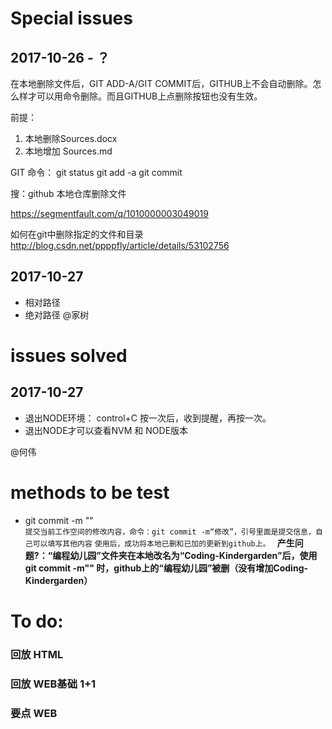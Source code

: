# Special issues
## 2017-10-26 - ？
在本地删除文件后，GIT ADD-A/GIT COMMIT后，GITHUB上不会自动删除。怎么样才可以用命令删除。而且GITHUB上点删除按钮也没有生效。

前提：
1. 本地删除Sources.docx
2. 本地增加
Sources.md

GIT 命令：
git status
git add -a
git commit

搜：github 本地仓库删除文件

https://segmentfault.com/q/1010000003049019

如何在git中删除指定的文件和目录
http://blog.csdn.net/ppppfly/article/details/53102756


## 2017-10-27
- 相对路径
- 绝对路径
@家树

# issues solved
## 2017-10-27
- 退出NODE环境： control+C 按一次后，收到提醒，再按一次。
- 退出NODE才可以查看NVM 和 NODE版本

@何伟

# methods to be test
- git commit -m ""  
```提交当前工作空间的修改内容，命令：git commit -m“修改”，引号里面是提交信息，自己可以填写其他内容```
```使用后，成功将本地已删和已加的更新到github上。 ```
**产生问题?：“编程幼儿园”文件夹在本地改名为“Coding-Kindergarden”后，使用git commit -m"" 时，github上的“编程幼儿园”被删（没有增加Coding-Kindergarden）**


# To do:
### 回放 HTML 
### 回放 WEB基础 1+1
### 要点 WEB
